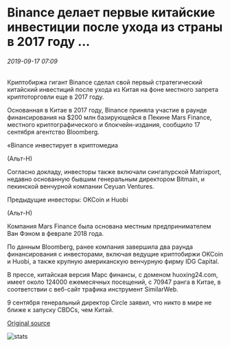 # Binance делает первые китайские инвестиции после ухода из страны в 2017 году ...

###### 2019-09-17 07:09

Криптобиржа гигант Binance сделал свой первый стратегический китайский инвестиций после ухода из Китая на фоне местного запрета криптоторговли еще в 2017 году.

Основанная в Китае в 2017 году, Binance приняла участие в раунде финансирования на $200 млн базирующейся в Пекине Mars Finance, местного криптографического и блокчейн-издания, сообщило 17 сентября агентство Bloomberg.

«Binance инвестирует в криптомедиа

(Альт-Н)

Согласно докладу, инвесторы также включали сингапурской Matrixport, недавно основанную бывшим генеральным директором Bitmain, и пекинской венчурной компании Ceyuan Ventures.

Предыдущие инвесторы: OKCoin и Huobi 

(Альт-Н)

Компания Mars Finance была основана местным предпринимателем Ван Фэном в феврале 2018 года.

По данным Bloomberg, ранее компания завершила два раунда финансирования с инвесторами, включая ведущие криптобиржи OKCoin и Huobi, а также крупную американскую венчурную фирму IDG Capital.

В прессе, китайская версия Марс финансы, с доменом huoxing24.com, имеет около 124000 ежемесячных посещений, с 70947 ранга в Китае, в соответствии с веб-сайт трафика инструмент SimilarWeb.

9 сентября генеральный директор Circle заявил, что никто в мире не ближе к запуску CBDCs, чем Китай.

[Original source](https://cointelegraph.com/news/binance-makes-first-chinese-investment-since-leaving-country-in-2017)

![stats](https://c.statcounter.com/11760860/0/a89fa40b/1/ "stats")